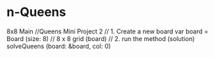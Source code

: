 # n-Queens
8x8
Main
//Queens Mini Project 2
// 1. Create a new board
var board = Board (size: 8) // 8 x 8 grid (board)
// 2. run the method (solution)
solveQueens (board: &board, col: 0)
